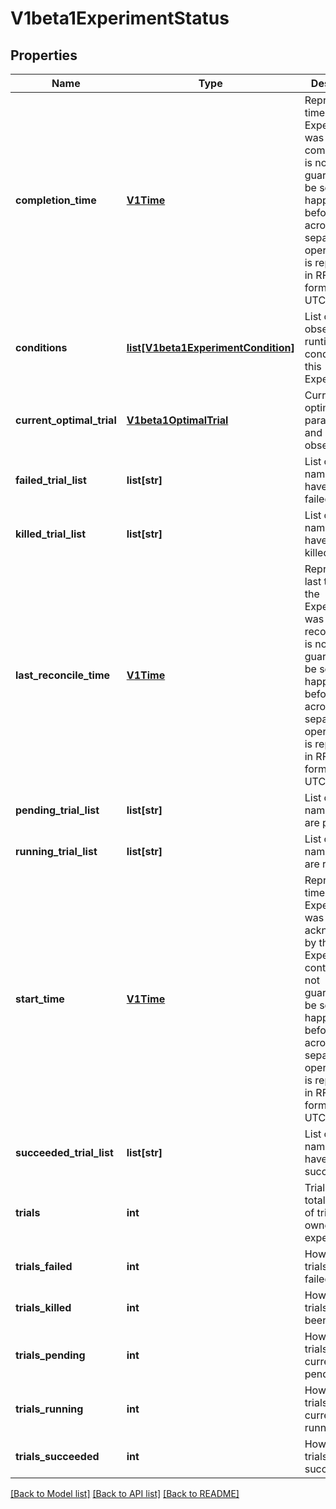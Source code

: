 # V1beta1ExperimentStatus

## Properties
Name | Type | Description | Notes
------------ | ------------- | ------------- | -------------
**completion_time** | [**V1Time**](V1Time.md) | Represents time when the Experiment was completed. It is not guaranteed to be set in happens-before order across separate operations. It is represented in RFC3339 form and is in UTC. | [optional] 
**conditions** | [**list[V1beta1ExperimentCondition]**](V1beta1ExperimentCondition.md) | List of observed runtime conditions for this Experiment. | [optional] 
**current_optimal_trial** | [**V1beta1OptimalTrial**](V1beta1OptimalTrial.md) | Current optimal trial parameters and observations. | [optional] 
**failed_trial_list** | **list[str]** | List of trial names which have already failed. | [optional] 
**killed_trial_list** | **list[str]** | List of trial names which have been killed. | [optional] 
**last_reconcile_time** | [**V1Time**](V1Time.md) | Represents last time when the Experiment was reconciled. It is not guaranteed to be set in happens-before order across separate operations. It is represented in RFC3339 form and is in UTC. | [optional] 
**pending_trial_list** | **list[str]** | List of trial names which are pending. | [optional] 
**running_trial_list** | **list[str]** | List of trial names which are running. | [optional] 
**start_time** | [**V1Time**](V1Time.md) | Represents time when the Experiment was acknowledged by the Experiment controller. It is not guaranteed to be set in happens-before order across separate operations. It is represented in RFC3339 form and is in UTC. | [optional] 
**succeeded_trial_list** | **list[str]** | List of trial names which have already succeeded. | [optional] 
**trials** | **int** | Trials is the total number of trials owned by the experiment. | [optional] 
**trials_failed** | **int** | How many trials have failed. | [optional] 
**trials_killed** | **int** | How many trials have been killed. | [optional] 
**trials_pending** | **int** | How many trials are currently pending. | [optional] 
**trials_running** | **int** | How many trials are currently running. | [optional] 
**trials_succeeded** | **int** | How many trials have succeeded. | [optional] 

[[Back to Model list]](../README.md#documentation-for-models) [[Back to API list]](../README.md#documentation-for-api-endpoints) [[Back to README]](../README.md)


